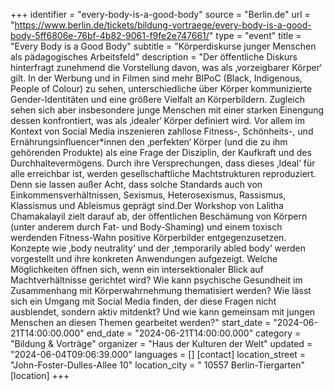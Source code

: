 +++
identifier = "every-body-is-a-good-body"
source = "Berlin.de"
url = "https://www.berlin.de/tickets/bildung-vortraege/every-body-is-a-good-body-5ff6806e-76bf-4b82-9061-f9fe2e747661/"
type = "event"
title = "Every Body is a Good Body"
subtitle = "Körperdiskurse junger Menschen als pädagogisches Arbeitsfeld"
description = "Der öffentliche Diskurs hinterfragt zunehmend die Vorstellung davon, was als ‚vorzeigbarer Körper‘ gilt. In der Werbung und in Filmen sind mehr BIPoC (Black, Indigenous, People of Colour) zu sehen, unterschiedliche über Körper kommunizierte Gender-Identitäten und eine größere Vielfalt an Körperbildern. Zugleich sehen sich aber insbesondere junge Menschen mit einer starken Einengung dessen konfrontiert, was als ‚idealer‘ Körper definiert wird. Vor allem im Kontext von Social Media inszenieren zahllose Fitness-, Schönheits-, und Ernährungsinfluencer*innen den ‚perfekten‘ Körper (und die zu ihm gehörenden Produkte) als eine Frage der Disziplin, der Kaufkraft und des Durchhaltevermögens. Durch ihre Versprechungen, dass dieses ‚Ideal‘ für alle erreichbar ist, werden gesellschaftliche Machtstrukturen reproduziert. Denn sie lassen außer Acht, dass solche Standards auch von Einkommensverhältnissen, Sexismus, Heterosexismus, Rassismus, Klassismus und Ableismus geprägt sind.Der Workshop von Lalitha Chamakalayil zielt darauf ab, der öffentlichen Beschämung von Körpern (unter anderem durch Fat- und Body-Shaming) und einem toxisch werdenden Fitness-Wahn positive Körperbilder entgegenzusetzen. Konzepte wie ‚body neutrality‘ und der ‚temporarily abled body‘ werden vorgestellt und ihre konkreten Anwendungen aufgezeigt. Welche Möglichkeiten öffnen sich, wenn ein intersektionaler Blick auf Machtverhältnisse gerichtet wird? Wie kann psychische Gesundheit im Zusammenhang mit Körperwahrnehmung thematisiert werden? Wie lässt sich ein Umgang mit Social Media finden, der diese Fragen nicht ausblendet, sondern aktiv mitdenkt? Und wie kann gemeinsam mit jungen Menschen an diesen Themen gearbeitet werden?"
start_date = "2024-06-21T14:00:00.000"
end_date = "2024-06-21T14:00:00.000"
category = "Bildung & Vorträge"
organizer = "Haus der Kulturen der Welt"
updated = "2024-06-04T09:06:39.000"
languages = []
[contact]
location_street = "John-Foster-Dulles-Allee 10"
location_city = " 10557 Berlin-Tiergarten"
[location]
+++
